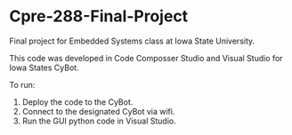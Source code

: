 # Cpre-288-Final-Project
Final project for Embedded Systems class at Iowa State University.

This code was developed in Code Composser Studio and Visual Studio for Iowa States CyBot.

To run:
  1. Deploy the code to the CyBot.
  2. Connect to the designated CyBot via wifi.
  3. Run the GUI python code in Visual Studio.

 
